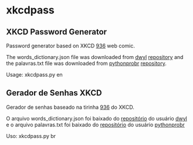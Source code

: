 # xkcdpass
## XKCD Password Generator

Password generator based on XKCD [936](https://xkcd.com/936/) web comic.

The words_dictionary.json file was downloaded from [dwyl](https://github.com/dwyl/) [repository](https://github.com/dwyl/english-words) and the palavras.txt file was downloaded from [pythonprobr](https://github.com/pythonprobr/) [repository](https://github.com/pythonprobr/palavras).

Usage: xkcdpass.py en

## Gerador de Senhas XKCD

Gerador de senhas baseado na tirinha [936](https://xkcd.com/936/) do XKCD.

O arquivo words_dictionary.json foi baixado do [repositório](https://github.com/dwyl/english-words) do usuário [dwyl](https://github.com/dwyl/) e o arquivo palavras.txt foi baixado do [repositório](https://github.com/pythonprobr/palavras) do usuário [pythonprobr](https://github.com/pythonprobr/)

Uso: xkcdpass.py br
